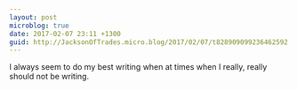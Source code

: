 ```yaml
---
layout: post
microblog: true
date: 2017-02-07 23:11 +1300
guid: http://JacksonOfTrades.micro.blog/2017/02/07/t828909099236462592.html
---
```

I always seem to do my best writing when at times when I really, really should not be writing.
